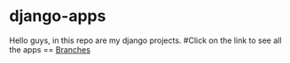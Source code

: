 # django-apps
Hello guys, in this repo are my django projects.
#Click on the link to see all the apps == [Branches](https://github.com/dahodasturchi/django-apps/branches)
